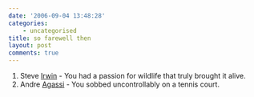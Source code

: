 ```yaml
---
date: '2006-09-04 13:48:28'
categories:
    - uncategorised
title: so farewell then
layout: post
comments: true
---
```


1.  Steve
    [Irwin](http://news.bbc.co.uk/1/hi/world/asia-pacific/5311298.stm) -
    You had a passion for wildlife that truly brought it alive.
2.  Andre [Agassi](http://news.bbc.co.uk/sport1/hi/tennis/5308302.stm) -
    You sobbed uncontrollably on a tennis court.

